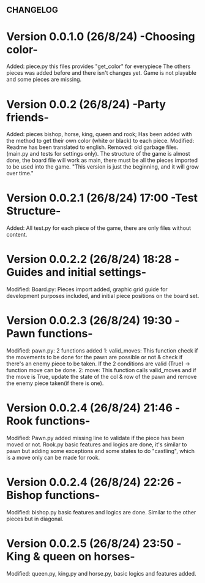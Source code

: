 ## CHANGELOG
# Version 0.0.1.0 (26/8/24) -Choosing color-
Added: piece.py this files provides "get_color" for everypiece
The others pieces was added before and there isn't changes yet. 
Game is not playable and some pieces are missing.

# Version 0.0.2 (26/8/24) -Party friends-
Added: pieces bishop, horse, king, queen and rook; Has been added with the method to get their own color (white or black) to each piece.
Modified: Readme has been translated to english. 
Removed: old garbage files. (main.py and tests for settings only).
The structure of the game is almost done, the board file will work as main, there must be all the pieces imported to be used into the game. 
"This version is just the beginning, and it will grow over time."

# Version 0.0.2.1 (26/8/24) 17:00 -Test Structure-
Added: All test.py for each piece of the game, there are only files without content.

# Version 0.0.2.2 (26/8/24) 18:28 -Guides and initial settings-
Modified: Board.py: Pieces import added, graphic grid guide for development purposes included, and initial piece positions on the board set.

# Version 0.0.2.3 (26/8/24) 19:30 -Pawn functions-
Modified: pawn.py:  2 functions added
1: valid_moves: This function check if the movements to be done for the pawn are possible or not & check if there's an enemy piece to be taken. If the 2 conditions are valid (True) -> function move can be done.
2: move: This function calls valid_moves and if the move is True, update the state of the col & row of the pawn and remove the enemy piece taken(if there is one).
 
 # Version 0.0.2.4 (26/8/24) 21:46 -Rook functions-
 Modified: Pawn.py added missing line to validate if the piece has been moved or not. 
 Rook.py basic features and logics are done, it's similar to pawn but adding some exceptions and some states to do "castling", which is a move only can be made for rook.

 
 # Version 0.0.2.4 (26/8/24) 22:26 -Bishop functions-
Modified: bishop.py basic features and logics are done. Similar to the other pieces but in diagonal. 

# Version 0.0.2.5 (26/8/24) 23:50 -King & queen on horses-
Modified: queen.py, king.py and horse.py, basic logics and features added. 


